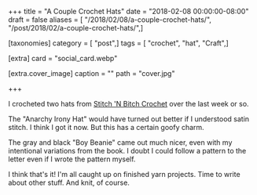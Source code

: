 +++
title = "A Couple Crochet Hats"
date = "2018-02-08 00:00:00-08:00"
draft = false
aliases = [ "/2018/02/08/a-couple-crochet-hats/", "/post/2018/02/a-couple-crochet-hats/",]

[taxonomies]
category = [ "post",]
tags = [ "crochet", "hat", "Craft",]

[extra]
card = "social_card.webp"

[extra.cover_image]
caption = ""
path = "cover.jpg"

+++

I crocheted two hats from [Stitch 'N Bitch Crochet][] over the last week or so.

[Stitch 'N Bitch Crochet]: https://www.goodreads.com/book/show/57512.Stitch_n_Bitch_Crochet
<!--more-->

The "Anarchy Irony Hat" would have turned out better if I understood satin stitch. I think I got it now. But
this has a certain goofy charm.

The gray and black "Boy Beanie" came out much nicer, even with my intentional
variations from the book. I doubt I could follow a pattern to the letter even if I wrote the pattern myself.

I think that's it! I'm all caught up on finished yarn projects. Time to write about other stuff. And knit, of
course.